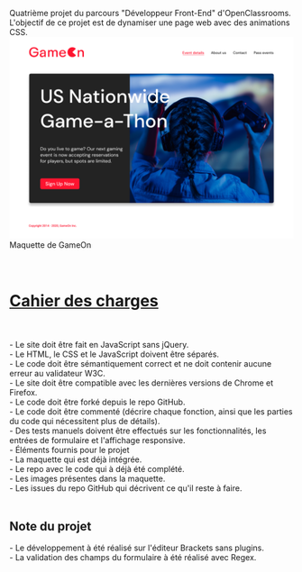 Quatrième projet du parcours "Développeur Front-End" d'OpenClassrooms. L'objectif de ce projet est de dynamiser une page web avec des animations CSS.
<img src='./MainFile/IMG README.png' alt ='image pricipale GAMEON'>
Maquette de GameOn
<br />
<br />
<br />


<h1 style='text-decoration:underline; font-weight:blod;'>Cahier des charges</h1>

<br />
<br />
- Le site doit être fait en JavaScript sans jQuery.<br />
- Le HTML, le CSS et le JavaScript doivent être séparés.<br />
- Le code doit être sémantiquement correct et ne doit contenir aucune erreur au validateur W3C.<br />
- Le site doit être compatible avec les dernières versions de Chrome et Firefox.<br />
- Le code doit être forké depuis le repo GitHub.<br />
- Le code doit être commenté (décrire chaque fonction, ainsi que les parties du code qui nécessitent plus de détails).<br />
- Des tests manuels doivent être effectués sur les fonctionnalités, les entrées de formulaire et l'affichage responsive.<br />
- Éléments fournis pour le projet<br />
- La maquette qui est déjà intégrée.<br />
- Le repo avec le code qui à déjà été complété.<br />
- Les images présentes dans la maquette.<br />
- Les issues du repo GitHub qui décrivent ce qu'il reste à faire.<br />
<br />
<h2 style='font-weight:blod;'> Note du projet </h2> 
- Le développement à été réalisé sur l'éditeur Brackets sans plugins.<br />
- La validation des champs du formulaire à été réalisé avec Regex.<br />